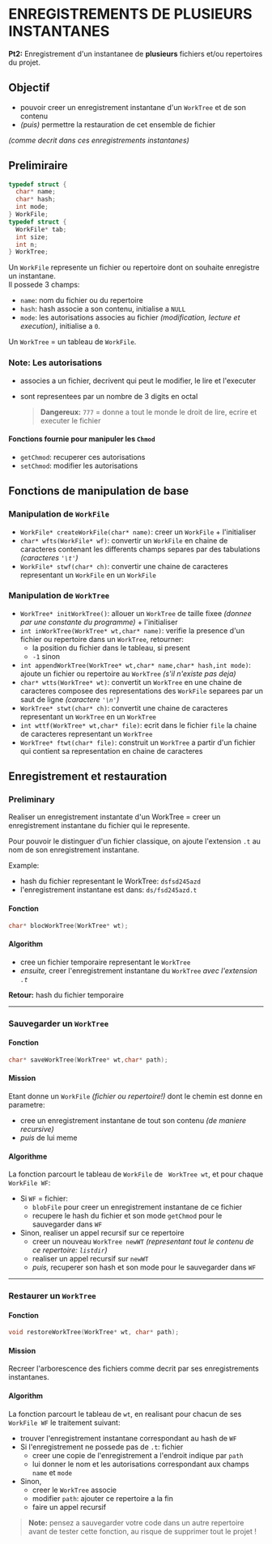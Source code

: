 # ENREGISTREMENTS DE PLUSIEURS INSTANTANES
**Pt2:** Enregistrement d'un instantanee de **plusieurs** fichiers et/ou repertoires du projet.

## Objectif 
- pouvoir creer un enregistrement instantane d'un `WorkTree` et de son contenu
- *(puis)* permettre la restauration de cet ensemble de fichier

*(comme decrit dans ces enregistrements instantanes)*

## Prelimiraire
```c
typedef struct {
  char* name;
  char* hash;
  int mode;
} WorkFile;
typedef struct {
  WorkFile* tab;
  int size;
  int n;
} WorkTree;
```
Un `WorkFile` represente un fichier ou repertoire dont on souhaite enregistre un instantane.<br>
Il possede 3 champs: 
- `name`: nom du fichier ou du repertoire
- `hash`: hash associe a son contenu, initialise a `NULL`
- `mode`: les autorisations associes au fichier *(modification, lecture et execution)*, initialise a `0`.

Un `WorkTree` = un tableau de `WorkFile`.
### Note: Les autorisations
- associes a un fichier, decrivent qui peut le modifier, le lire et l'executer
- sont representees par un nombre de 3 digits en octal

  >**Dangereux:** `777` = donne a tout le monde le droit de lire, ecrire et executer le fichier
#### Fonctions fournie pour manipuler les `Chmod`
- `getChmod`: recuperer ces autorisations
- `setChmod`: modifier les autorisations

## Fonctions de manipulation de base
### Manipulation de `WorkFile`
- `WorkFile* createWorkFile(char* name)`: creer un `WorkFile` + l'initialiser
- `char* wfts(WorkFile* wf)`: convertir un `WorkFile` en chaine de caracteres contenant les differents champs separes par des tabulations *(caracteres `'\t'`)*
- `WorkFile* stwf(char* ch)`: convertir une chaine de caracteres representant un `WorkFile` en un `WorkFile`
### Manipulation de `WorkTree`
- `WorkTree* initWorkTree()`: allouer un `WorkTree` de taille fixee *(donnee par une constante du programme)* + l'initialiser
- `int inWorkTree(WorkTree* wt,char* name)`: verifie la presence d'un fichier ou repertoire dans un `WorkTree`, retourner:
  - la position du fichier dans le tableau, si present
  - `-1` sinon
- `int appendWorkTree(WorkTree* wt,char* name,char* hash,int mode)`: ajoute un fichier ou repertoire au `WorkTree` *(s'il n'existe pas deja)*
- `char* wtts(WorkTree* wt)`: convertit un `WorkTree` en une chaine de caracteres composee des representations des `WorkFile` separees par un saut de ligne *(caractere `'\n'`)*
- `WorkTree* stwt(char* ch)`: convertit une chaine de caracteres representant un `WorkTree` en un `WorkTree`
- `int wttf(WorkTree* wt,char* file)`: ecrit dans le fichier `file` la chaine de caracteres representant un `WorkTree`
- `WorkTree* ftwt(char* file)`: construit un `WorkTree` a partir d'un fichier qui contient sa representation en chaine de caracteres

## Enregistrement et restauration
### Preliminary
Realiser un enregistrement instantate d'un WorkTree = creer un enregistrement instantane du fichier qui le represente. 

Pour pouvoir le distinguer d'un fichier classique, on ajoute l'extension `.t` au nom de son enregistrement instantane. 

Example: 
- hash du fichier representant le WorkTree: `dsfsd245azd`
- l'enregistrement instantane est dans: `ds/fsd245azd.t`
#### Fonction
```c
char* blocWorkTree(WorkTree* wt);
```
#### Algorithm
- cree un fichier temporaire representant le `WorkTree` 
- *ensuite,* creer l'enregistrement instantane du `WorkTree` *avec l'extension `.t`*

**Retour:** hash du fichier temporaire
***
### Sauvegarder un `WorkTree`
#### Fonction
```c
char* saveWorkTree(WorkTree* wt,char* path);
```
#### Mission
Etant donne un `WorkFile` *(fichier ou repertoire!)* dont le chemin est donne en parametre: 
- cree un enregistrement instantane de tout son contenu *(de maniere recursive)*
- *puis* de lui meme

#### Algorithme
La fonction parcourt le tableau de `WorkFile` de ` WorkTree wt`, et pour chaque `WorkFile WF`: 
- Si `WF` = fichier: 
  - `blobFile` pour creer un enregistrement instantane de ce fichier
  - recupere le hash du fichier et son mode `getChmod` pour le sauvegarder dans `WF`
- Sinon, realiser un appel recursif sur ce repertoire
  - creer un nouveau `WorkTree newWT` *(representant tout le contenu de ce repertoire: `listdir`)*
  - realiser un appel recursif sur `newWT`
  - *puis,* recuperer son hash et son mode pour le sauvegarder dans `WF`

*** 
### Restaurer un `WorkTree`
#### Fonction
```c
void restoreWorkTree(WorkTree* wt, char* path);
```
#### Mission
Recreer l'arborescence des fichiers comme decrit par ses enregistrements instantanes. 
#### Algorithm
La fonction parcourt le tableau de `wt`, en realisant pour chacun de ses `WorkFile WF` le traitement suivant: 
- trouver l'enregistrement instantane correspondant au hash de `WF`
- Si l'enregistrement ne possede pas de `.t`: fichier
  - creer une copie de l'enregistrement a l'endroit indique par `path`
  - lui donner le nom et les autorisations correspondant aux champs `name` et `mode`
- Sinon, 
  - creer le `WorkTree` associe
  - modifier `path`: ajouter ce repertoire a la fin
  - faire un appel recursif

> **Note:** pensez a sauvegarder votre code dans un autre repertoire avant de tester cette fonction, au risque de supprimer tout le projet !

